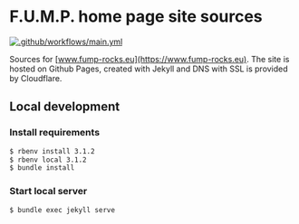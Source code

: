 # F.U.M.P. home page site sources

[![.github/workflows/main.yml](https://github.com/fump-rocks/fump-rocks.github.io/actions/workflows/main.yml/badge.svg?event=workflow_run)](https://github.com/fump-rocks/fump-rocks.github.io/actions/workflows/main.yml)

Sources for [www.fump-rocks.eu](https://www.fump-rocks.eu). The site is hosted on Github Pages, created with Jekyll and DNS with SSL is provided by Cloudflare.

## Local development

### Install requirements

```bash
$ rbenv install 3.1.2
$ rbenv local 3.1.2
$ bundle install
```

### Start local server

```bash
$ bundle exec jekyll serve
```

